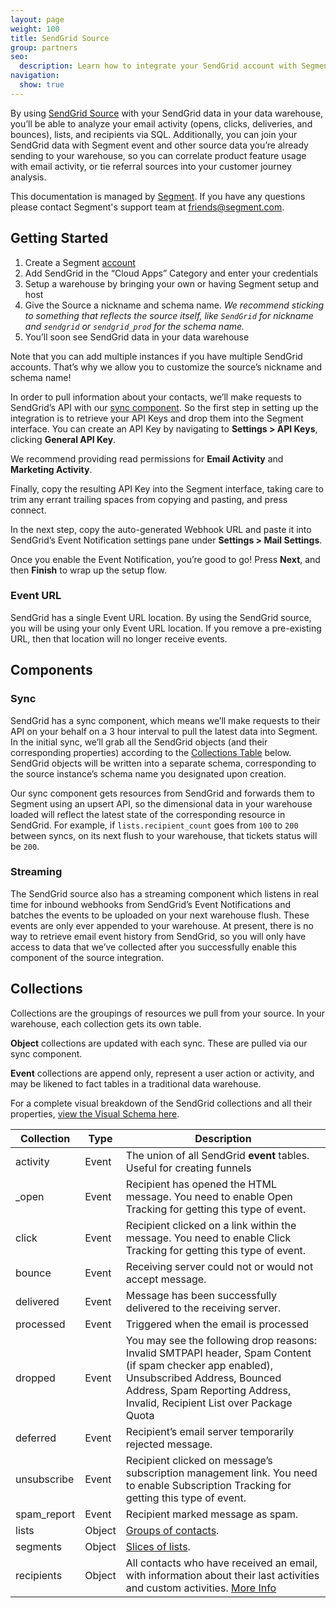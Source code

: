 ```yaml
---
layout: page
weight: 100
title: SendGrid Source
group: partners
seo:
  description: Learn how to integrate your SendGrid account with Segment.
navigation:
  show: true
---
```


By using [SendGrid Source](https://segment.com/sources/sendgrid/?utm_medium=docs&utm_source=stripe&utm_campaign=sources) with your SendGrid data in your data warehouse, you’ll be able to analyze your email activity (opens, clicks, deliveries, and bounces), lists, and recipients via SQL. Additionally, you can join your SendGrid data with Segment event and other source data you’re already sending to your warehouse, so you can correlate product feature usage with email activity, or tie referral sources into your customer journey analysis.

This documentation is managed by [Segment](https://segment.com/?utm_medium=docs&utm_source=sendgrid&utm_campaign=sources). If you have any questions please contact Segment's support team at friends@segment.com.

## Getting Started


1. Create a Segment [account](https://segment.com/sources/sendgrid)
2. Add SendGrid in the “Cloud Apps” Category and enter your credentials
3. Setup a warehouse by bringing your own or having Segment setup and host
4. Give the Source a nickname and schema name. *We recommend sticking to something that reflects the source itself, like `SendGrid` for nickname and `sendgrid` or `sendgrid_prod` for the schema name.*
4. You’ll soon see SendGrid data in your data warehouse


Note that you can add multiple instances if you have multiple SendGrid accounts. That’s why we allow you to customize the source’s nickname and schema name!

In order to pull information about your contacts, we’ll make requests to SendGrid’s API with our [sync component](#sync). So the first step in setting up the integration is to retrieve your API Keys and drop them into the Segment interface. You can create an API Key by navigating to **Settings > API Keys**, clicking **General API Key**.

We recommend providing read permissions for **Email Activity** and **Marketing Activity**.

Finally, copy the resulting API Key into the Segment interface, taking care to trim any errant trailing spaces from copying and pasting, and press connect.

In the next step, copy the auto-generated Webhook URL and paste it into SendGrid’s Event Notification settings pane under **Settings > Mail Settings**.

Once you enable the Event Notification, you’re good to go! Press **Next**, and then **Finish** to wrap up the setup flow.

### Event URL

SendGrid has a single Event URL location. By using the SendGrid source, you will be using your only Event URL location. If you remove a pre-existing URL, then that location will no longer receive events.

## Components

### Sync

SendGrid has a sync component, which means we’ll make requests to their API on your behalf on a 3 hour interval to pull the latest data into Segment. In the initial sync, we’ll grab all the SendGrid objects (and their corresponding properties) according to the [Collections Table]() below. SendGrid objects will be written into a separate schema, corresponding to the source instance’s schema name you designated upon creation.

Our sync component gets resources from SendGrid and forwards them to Segment using an upsert API, so the dimensional data in your warehouse loaded will reflect the latest state of the corresponding resource in SendGrid. For example,  if `lists.recipient_count` goes from `100` to `200` between syncs, on its next flush to your warehouse, that tickets status will be  `200`.


### Streaming

The SendGrid source also has a streaming component which listens in real time for inbound webhooks from SendGrid’s Event Notifications and batches the events to be uploaded on your next warehouse flush. These events are only ever appended to your warehouse. At present, there is no way to retrieve email event history from SendGrid, so you will only have access to data that we’ve collected after you successfully enable this component of the source integration.


## Collections

Collections are the groupings of resources we pull from your source. In your warehouse, each collection gets its own table.

**Object** collections are updated with each sync. These are pulled via our sync component.

**Event** collections are append only, represent a user action or activity, and may be likened to fact tables in a traditional data warehouse.

For a complete visual breakdown of the SendGrid collections and all their properties, [view the Visual Schema here](https://www.lucidchart.com/invitations/accept/c639887d-09da-4f91-a846-1409f6dd0d56).

|  Collection | Type | Description |
|  ------ | ------ | ------ |
|  activity | Event | The union of all SendGrid **event** tables. Useful for creating funnels |
|  _open | Event | Recipient has opened the HTML message. You need to enable Open Tracking for getting this type of event. |
|  click | Event | Recipient clicked on a link within the message. You need to enable Click Tracking for getting this type of event. |
|  bounce | Event | Receiving server could not or would not accept message. |
|  delivered | Event | Message has been successfully delivered to the receiving server. |
|  processed | Event | Triggered when the email is processed |
|  dropped | Event | You may see the following drop reasons: Invalid SMTPAPI header, Spam Content (if spam checker app enabled), Unsubscribed Address, Bounced Address, Spam Reporting Address, Invalid, Recipient List over Package Quota |
|  deferred | Event | Recipient’s email server temporarily rejected message. |
|  unsubscribe | Event | Recipient clicked on message’s subscription management link. You need to enable Subscription Tracking for getting this type of event. |
|  spam_report | Event | Recipient marked message as spam. |
|  lists | Object | [Groups of contacts](https://sendgrid.com/docs/API_Reference/Web_API_v3/Marketing_Campaigns/contactdb.html). |
|  segments | Object | [Slices of lists](https://sendgrid.com/docs/API_Reference/Web_API_v3/Marketing_Campaigns/contactdb.html). |
|  recipients | Object | All contacts who have received an email, with information about their last activities and custom activities. [More Info](https://sendgrid.com/docs/API_Reference/Web_API_v3/Marketing_Campaigns/contactdb.html) |
